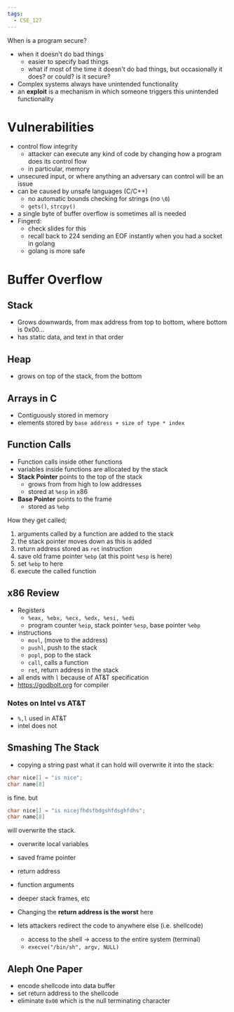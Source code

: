 ```yaml
---
tags:
  - CSE_127
---
```


When is a program secure?
- when it doesn't do bad things
	- easier to specify bad things
	- what if most of the time it doesn't do bad things, but occasionally it does? or could? is it secure?
- Complex systems always have unintended functionality
- an **exploit** is a mechanism in which someone triggers this unintended functionality


# Vulnerabilities
- control flow integrity
	- attacker can execute any kind of code by changing how a program does its control flow
	- in particular, memory
- unsecured input, or where anything an adversary can control will be an issue
- can be caused by unsafe languages (C/C++)
	- no automatic bounds checking for strings (no `\0`)
	- `gets()`, `strcpy()`
- a single byte of buffer overflow is sometimes all is needed
- Fingerd:
	- check slides for this
	- recall back to 224 sending an EOF instantly when you had a socket in golang
	- golang is more safe


# Buffer Overflow

## Stack
- Grows downwards, from max address from top to bottom, where bottom is 0x00...
- has static data, and text in that order

## Heap
- grows on top of the stack, from the bottom


## Arrays in C
- Contiguously stored in memory
- elements stored by `base address + size of type * index`

## Function Calls
- Function calls inside other functions
- variables inside functions are allocated by the stack
- **Stack Pointer** points to the top of the stack
	- grows from from high to low addresses
	- stored at `%esp` in x86
- **Base Pointer** points to the frame
	- stored as `%ebp`

How they get called;
1. arguments called by a function are added to the stack
2. the stack pointer moves down as this is added
3. return address stored as `ret` instruction
4. save old frame pointer `%ebp` (at this point `%esp` is here)
5. set `%ebp` to here
6. execute the called function 

## x86 Review
- Registers
	- `%eax, %ebx, %ecx, %edx, %esi, %edi`
	- program counter `%eip`, stack pointer `%esp`, base pointer `%ebp`
- instructions
	- `movl`, (move to the address)
	- `pushl`, push to the stack
	- `popl`, pop to the stack
	- `call`, calls a function 
	- `ret`, return address in the stack 
- all ends with `l` because of AT&T specification
- https://godbolt.org for compiler

### Notes on Intel vs AT&T
- `%,l` used in AT&T
- intel does not

## Smashing The Stack
- copying a string past what it can hold will overwrite it into the stack:
```C
char nice[] = "is nice";
char name[8]
```
is fine. but
```C
char nice[] = "is nicejfhdsfbdgshfdsghfdhs";
char name[8]
```
will overwrite the stack.
- overwrite local variables
- saved frame pointer
- return address
- function arguments
- deeper stack frames, etc

- Changing the **return address is the worst** here
- lets attackers redirect the code to anywhere else (i.e. shellcode)
	- access to the shell -> access to the entire system (terminal)
	- `execve("/bin/sh", argv, NULL)`

## Aleph One Paper
- encode shellcode into data buffer
- set return address to the shellcode
- eliminate `0x00` which is the null terminating character 



